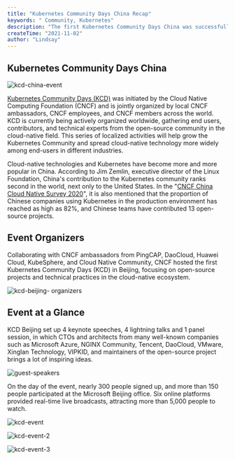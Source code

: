 ```yaml
---
title: "Kubernetes Community Days China Recap"
keywords: " Community, Kubernetes"
description: "The first Kubernetes Community Days China was successfully held in Beijing"
createTime: "2021-11-02"
author: "Lindsay"
---
```


## Kubernetes Community Days China

![kcd-china-event](/images/news/kcd-china/kcd-china-event.png)

 [Kubernetes Community Days (KCD)](https://community.cncf.io/kubernetes-community-days/about-kcd/) was initiated by the Cloud Native Computing Foundation (CNCF) and is jointly organized by local CNCF ambassadors, CNCF employees, and CNCF members across the world. KCD is currently being actively organized worldwide, gathering end users, contributors, and technical experts from the open-source community in the cloud-native field. This series of localized activities will help grow the Kubernetes Community and spread cloud-native technology more widely among end-users in different industries.

Cloud-native technologies and Kubernetes have become more and more popular in China. According to Jim Zemlin, executive director of the Linux Foundation, China's contribution to the Kubernetes community ranks second in the world, next only to the United States. In the "[CNCF China Cloud Native Survey 2020](https://www.cncf.io/blog/2021/04/28/cncf-cloud-native-survey-china-2020/)", it is also mentioned that the proportion of Chinese companies using Kubernetes in the production environment has reached as high as 82%, and Chinese teams have contributed 13 open-source projects.

## Event Organizers

Collaborating with CNCF ambassadors from PingCAP, DaoCloud, Huawei Cloud, KubeSphere, and Cloud Native Community, CNCF hosted the first Kubernetes Community Days (KCD) in Beijing, focusing on open-source projects and technical practices in the cloud-native ecosystem.

![kcd-beijing- organizers](/images/news/kcd-china/kcd-beijing-organizers.png)

## Event at a Glance

KCD Beijing set up  4 keynote speeches, 4 lightning talks and 1 panel session, in which CTOs and architects from many well-known companies such as Microsoft Azure, NGINX Community, Tencent, DaoCloud, VMware, Xinglan Technology, VIPKID, and maintainers of the open-source project brings a lot of inspiring ideas.

![guest-speakers](/images/news/kcd-china/guest-speakers.png)

On the day of the event, nearly 300 people signed up, and more than 150 people participated at the Microsoft Beijing office. Six online platforms provided real-time live broadcasts, attracting more than 5,000 people to watch.



![kcd-event](/images/news/kcd-china/kcd-event.png)

![kcd-event-2](/images/news/kcd-china/kcd-event-2.png)

![kcd-event-3](/images/news/kcd-china/kcd-event-3.png)

